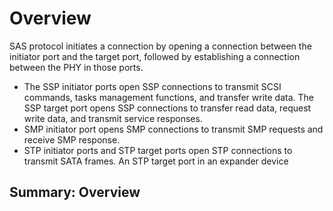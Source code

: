 # Overview

SAS protocol initiates a connection by opening a connection between the initiator port and the target port, followed by establishing a connection between the PHY in those ports.
- The SSP initiator ports open SSP connections to transmit SCSI commands, tasks management functions, and transfer write data. The SSP target port opens SSP connections to transfer read data, request write data, and transmit service responses.
- SMP initiator port opens SMP connections to transmit SMP requests and receive SMP response.
- STP initiator ports and STP target ports open STP connections to transmit SATA frames. An STP target port in an expander device 

## Summary: Overview